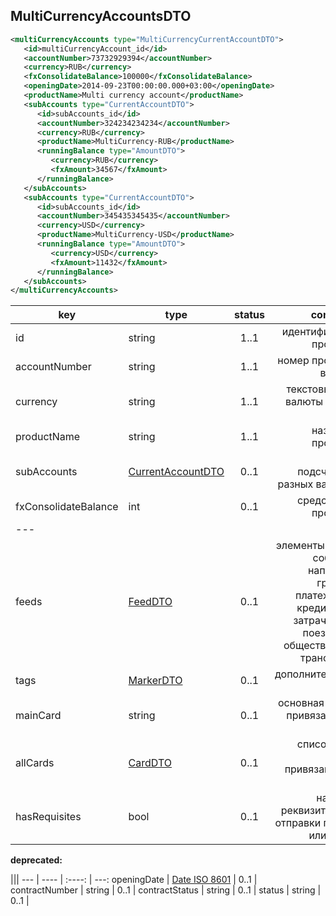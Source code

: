﻿## MultiCurrencyAccountsDTO

```xml
<multiCurrencyAccounts type="MultiCurrencyCurrentAccountDTO">
   <id>multiCurrencyAccount_id</id>
   <accountNumber>73732929394</accountNumber>
   <currency>RUB</currency>
   <fxConsolidateBalance>100000</fxConsolidateBalance>
   <openingDate>2014-09-23T00:00:00.000+03:00</openingDate>
   <productName>Multi currency account</productName>
   <subAccounts type="CurrentAccountDTO">
      <id>subAccounts_id</id>
      <accountNumber>324234234234</accountNumber>
      <currency>RUB</currency>
      <productName>MultiCurrency-RUB</productName>
      <runningBalance type="AmountDTO">
         <currency>RUB</currency>
         <fxAmount>34567</fxAmount>
      </runningBalance>
   </subAccounts>
   <subAccounts type="CurrentAccountDTO">
      <id>subAccounts_id</id>
      <accountNumber>345435345435</accountNumber>
      <currency>USD</currency>
      <productName>MultiCurrency-USD</productName>
      <runningBalance type="AmountDTO">
         <currency>USD</currency>
         <fxAmount>11432</fxAmount>
      </runningBalance>
   </subAccounts>
</multiCurrencyAccounts>
```

key | type | status | comment
--- | ---- | :----: | ---:
id | string | 1..1 | идентификатор продукта
accountNumber | string | 1..1 | номер продукта в банке
currency | string | 1..1 | текстовый код валюты по [ISO 4217](https://ru.wikipedia.org/wiki/ISO_4217)
productName | string | 1..1 | название продукта
subAccounts | [CurrentAccountDTO](#currentaccountdto) | 0..1 | набор подсчетов в разных валютах
fxConsolidateBalance | int | 0..1 | средства на продукте
--- |||
feeds | [FeedDTO](#feeddto) | 0..1 | элементы ленты событий, например графика платежей по кредиту или затраченные поездки на общественном транспорте
tags | [MarkerDTO](#markerdto) | 0..1 | дополнительные поля
mainCard | string | 0..1 | основная карта, привязанная к счету
allCards | [CardDTO](#carddto) | 0..1 | список всех карт, привязанных к счету
hasRequisites | bool | 0..1 | наличие реквизитов для отправки по смс или почте

**deprecated:**

 |||
--- | ---- | :----: | ---:
openingDate | [Date ISO 8601](https://ru.wikipedia.org/wiki/ISO_8601) | 0..1 | 
contractNumber | string | 0..1 | 
contractStatus | string | 0..1 | 
status | string | 0..1 | 
